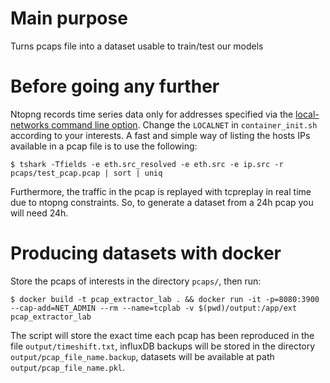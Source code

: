 # Main purpose
Turns pcaps file into a dataset usable to train/test our models

# Before going any further
Ntopng records time series data only for addresses specified via the [local-networks command line option](https://www.ntop.org/guides/ntopng/cli_options.html). Change the `LOCALNET` in `container_init.sh` according to your interests. A fast and simple way of listing the hosts IPs available in a pcap file is to use the following: 
```
$ tshark -Tfields -e eth.src_resolved -e eth.src -e ip.src -r pcaps/test_pcap.pcap | sort | uniq
```
Furthermore, the traffic in the pcap is replayed with tcpreplay in real time due to ntopng constraints. So, to generate a dataset from a 24h pcap you will need 24h.

# Producing datasets with docker
Store the pcaps of interests in the directory `pcaps/`, then run:
```
$ docker build -t pcap_extractor_lab . && docker run -it -p=8080:3900 --cap-add=NET_ADMIN --rm --name=tcplab -v $(pwd)/output:/app/ext pcap_extractor_lab
```
The script will store the exact time each pcap has been reproduced in the file `output/timeshift.txt`, influxDB backups will be stored in the directory `output/pcap_file_name.backup`, datasets will be available at path `output/pcap_file_name.pkl`.


